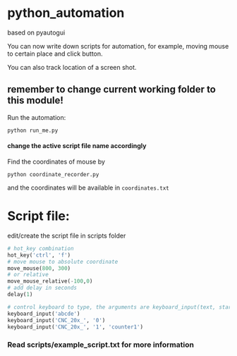 # python_automation
based on pyautogui

You can now write down scripts for automation, for example, moving mouse to certain place and click button.

You can also track location of a screen shot. 



## remember to change current working folder to this module!

Run the automation:

`python run_me.py`

#### change the active script file name accordingly

Find the coordinates of mouse by 

`python coordinate_recorder.py`

and the coordinates will be available in `coordinates.txt`


# Script file:

edit/create the script file in scripts folder

```python
# hot_key combination
hot_key('ctrl', 'f')
# move mouse to absolute coordinate 
move_mouse(800, 300)
# or relative
move_mouse_relative(-100,0)
# add delay in seconds
delay(1)

# control keyboard to type, the arguments are keyboard_input(text, starting_count, counter_name)
keyboard_input('abcde')
keyboard_input('CNC_20x_', '0')
keyboard_input('CNC_20x_', '1', 'counter1')
```

### Read scripts/example_script.txt for more information 

